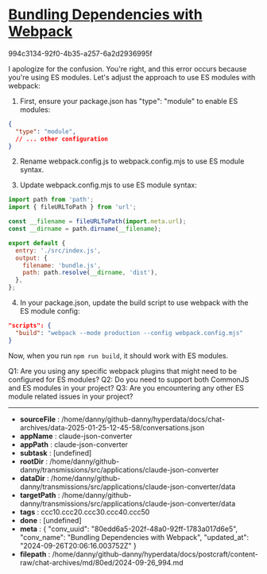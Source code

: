 # [Bundling Dependencies with Webpack](https://claude.ai/chat/80edd6a5-202f-48a0-92ff-1783a017d6e5)

994c3134-92f0-4b35-a257-6a2d2936995f

 I apologize for the confusion. You're right, and this error occurs because you're using ES modules. Let's adjust the approach to use ES modules with webpack:

1. First, ensure your package.json has "type": "module" to enable ES modules:

```json
{
  "type": "module",
  // ... other configuration
}
```

2. Rename webpack.config.js to webpack.config.mjs to use ES module syntax.

3. Update webpack.config.mjs to use ES module syntax:

```javascript
import path from 'path';
import { fileURLToPath } from 'url';

const __filename = fileURLToPath(import.meta.url);
const __dirname = path.dirname(__filename);

export default {
  entry: './src/index.js',
  output: {
    filename: 'bundle.js',
    path: path.resolve(__dirname, 'dist'),
  },
};
```

4. In your package.json, update the build script to use webpack with the ES module config:

```json
"scripts": {
  "build": "webpack --mode production --config webpack.config.mjs"
}
```

Now, when you run `npm run build`, it should work with ES modules.

Q1: Are you using any specific webpack plugins that might need to be configured for ES modules?
Q2: Do you need to support both CommonJS and ES modules in your project?
Q3: Are you encountering any other ES module related issues in your project?

---

* **sourceFile** : /home/danny/github-danny/hyperdata/docs/chat-archives/data-2025-01-25-12-45-58/conversations.json
* **appName** : claude-json-converter
* **appPath** : claude-json-converter
* **subtask** : [undefined]
* **rootDir** : /home/danny/github-danny/transmissions/src/applications/claude-json-converter
* **dataDir** : /home/danny/github-danny/transmissions/src/applications/claude-json-converter/data
* **targetPath** : /home/danny/github-danny/transmissions/src/applications/claude-json-converter/data
* **tags** : ccc10.ccc20.ccc30.ccc40.ccc50
* **done** : [undefined]
* **meta** : {
  "conv_uuid": "80edd6a5-202f-48a0-92ff-1783a017d6e5",
  "conv_name": "Bundling Dependencies with Webpack",
  "updated_at": "2024-09-26T20:06:16.003752Z"
}
* **filepath** : /home/danny/github-danny/hyperdata/docs/postcraft/content-raw/chat-archives/md/80ed/2024-09-26_994.md